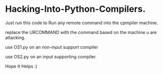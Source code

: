 # Hacking-Into-Python-Compilers.
Just run this code to Run any remote command into the cpmpiler machine.

replace the URCOMMAND with the command based on the machine u are attacking.

use OS1.py on an non-input support compiler

use OS2.py on an input supporting compiler.

Hope It Helps :)

